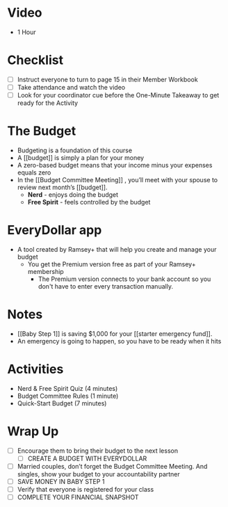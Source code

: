 # Video
- 1 Hour

# Checklist
- [ ] Instruct everyone to turn to page 15 in their Member Workbook
- [ ] Take attendance and watch the video
- [ ] Look for your coordinator cue before the One-Minute Takeaway to get ready for the Activity

# The Budget
* Budgeting is a foundation of this course
* A [[budget]] is simply a plan for your money
* A zero-based budget means that your income minus your expenses equals zero
* In the [[Budget Committee Meeting]] , you’ll meet with your spouse to review next month’s [[budget]].
	* **Nerd** - enjoys doing the budget
	* **Free Spirit** - feels controlled by the budget

# EveryDollar app
- A tool created by Ramsey+ that will help you create and manage your budget
	- You get the Premium version free as part of your Ramsey+ membership
		- The Premium version connects to your bank account so you don't have to enter every transaction manually.
# Notes
- [[Baby Step 1]] is saving $1,000 for your [[starter emergency fund]]. 
- An emergency is going to happen, so you have to be ready when it hits

# Activities
- Nerd & Free Spirit Quiz (4 minutes)
- Budget Committee Rules (1 minute)
- Quick-Start Budget (7 minutes)

# Wrap Up
- [ ] Encourage them to bring their budget to the next lesson
	- [ ] CREATE A BUDGET WITH EVERYDOLLAR
- [ ] Married couples, don’t forget the Budget Committee Meeting. And singles, show your budget to your accountability partner
- [ ] SAVE MONEY IN BABY STEP 1
- [ ] Verify that everyone is registered for your class
- [ ] COMPLETE YOUR FINANCIAL SNAPSHOT